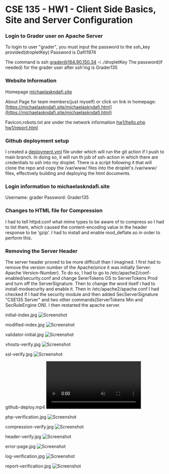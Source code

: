 # CSE 135 - HW1 - Client Side Basics, Site and Server Configuration

### Login to Grader user on Apache Server
To login to user "grader", you must input the password to the ssh_key provided(dropletKey) Password is Dafi!1974

The command is ssh grader@164.90.150.34 -i ./dropletKey
The password(if needed) for the grader user after ssh'ing is Grader135

### Website Information
Homepage
[michaelaskndafi.site](https://michaelaskndafi.site)

About Page for team members(just myself) or click on link in homepage:
[https://michaelaskndafi.site/michaelaskndafi.html](https://michaelaskndafi.site/michaelaskndafi.html)

Favicon,robots.txt are under the network information
[hw1/hello.php](https://michaelaskndafi.site/hw1/hello.php)
[hw1/report.html](https://michaelaskndafi.site/hw1/report.html)

### Github deployment setup
I created a [deployment.yml](https://github.com/MikeDafi/cse135-hw1-deployment/blob/main/.github/workflows/deploy.yml) file under which will run the git action if I push to main branch. In doing so, it will run th job of ssh-action in which there are credentials to ssh into my droplet. There is a script following it that will clone the repo and copy the /var/www/ files into the droplet's /var/www/ files, effectively building and deploying the html documents.

### Login information to michaelaskndafi.site
Username: grader
Password: Grader135

### Changes to HTML file for Compression
I had to tell httpd.conf what mime types to be aware of to compress so I had to list them, which caused the content-encoding value in the header response to be 'gzip'. I had to install and enable mod_deflate.so in order to perform this.

### Removing the Server Header
The server header proved to be more difficult than I imagined. I first had to remove the version number of the Apache(since it was initially Server: Apache Version-Number). To do so, I had to go to /etc/apache2/conf-enabled/security.conf and change SererTokens OS to ServerTokens Prod and turn off the ServerSignature. Then to change the word itself i had to install modsecurity and enable it. Then in /etc/apache2/apache.conf I had checked if I had the security module and then added SecServerSignature "CSE135 Server" and two other commands(ServerTokens Min and SecRuleEngine ON). I then restarted the apache server.

initial-index.jpg
![Screenshot](https://github.com/MikeDafi/cse135-hw1-deployment/blob/main/initial-index.JPG)

modified-index.jpg
![Screenshot](https://github.com/MikeDafi/cse135-hw1-deployment/blob/main/modified-index.JPG)

validator-initial.jpg 
![Screenshot](https://github.com/MikeDafi/cse135-hw1-deployment/blob/main/validator-initial.JPG)

vhosts-verify.jpg
![Screenshot](https://github.com/MikeDafi/cse135-hw1-deployment/blob/main/vhosts-verify.JPG)

ssl-verify.jpg
![Screenshot](https://github.com/MikeDafi/cse135-hw1-deployment/blob/main/ssl-verify.JPG)

github-deploy.mp4
![Screenshot](https://github.com/MikeDafi/cse135-hw1-deployment/blob/main/github-deploy.mp4)

php-verification.jpg
![Screenshot](https://github.com/MikeDafi/cse135-hw1-deployment/blob/main/php-verification.JPG)

compression-verify.jpg
![Screenshot](https://github.com/MikeDafi/cse135-hw1-deployment/blob/main/compression-verify.JPG)

header-verify.jpg
![Screenshot](https://github.com/MikeDafi/cse135-hw1-deployment/blob/main/header-verify.JPG)

error-page.jpg
![Screenshot](https://github.com/MikeDafi/cse135-hw1-deployment/blob/main/error-page.JPG)

log-verification.jpg
![Screenshot](./log-verification.JPG)

report-verification.jpg
![Screenshot](./report-verification.JPG)